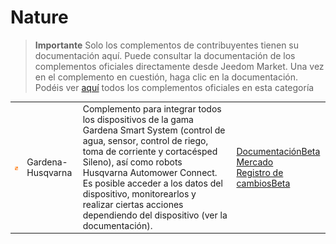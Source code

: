 
# Nature


>**Importante**
>Solo los complementos de contribuyentes tienen su documentación aquí. Puede consultar la documentación de los complementos oficiales directamente desde Jeedom Market. Una vez en el complemento en cuestión, haga clic en la documentación.
>Podéis ver [aquí](https://market.jeedom.com/index.php?v=d&p=market&type=plugin&categorie=nature) todos los complementos oficiales en esta categoría


| | | | |
|--- | --- | --- | ---|
|<img src="gardena/gardena_icon.png" class="pluginLogo" width="100" />|Gardena-Husqvarna|Complemento para integrar todos los dispositivos de la gama Gardena Smart System (control de agua, sensor, control de riego, toma de corriente y cortacésped Sileno), así como robots Husqvarna Automower Connect. Es posible acceder a los datos del dispositivo, monitorearlos y realizar ciertas acciones dependiendo del dispositivo (ver la documentación).|[Documentación](https://mips2648.github.io/jeedom-plugins-docs/gardena/es_ES/)[Beta](https://mips2648.github.io/jeedom-plugins-docs/gardena/es_ES/)<br/>[Mercado](https://market.jeedom.com/index.php?v=d&p=market_display&id=4031)<br/>[Registro de cambios](https://mips2648.github.io/jeedom-plugins-docs/gardena/es_ES/changelog)[Beta](https://mips2648.github.io/jeedom-plugins-docs/gardena/es_ES/changelog)|
